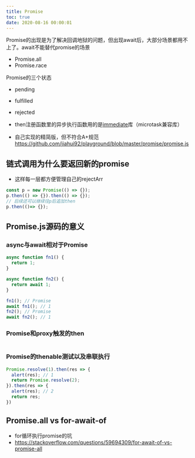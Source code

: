 ```yaml
---
title: Promise
toc: true
date: 2020-08-16 00:00:01
---
```


Promise的出现是为了解决回调地狱的问题，但出现await后，大部分场景都用不上了。await不能替代promise的场景
* Promise.all
* Promise.race


Promise的三个状态
* pending
* fulfilled
* rejected



* then注册函数里的异步执行函数用的是[immediate](https://juejin.im/post/5a30193051882503dc53af3c)库（microtask兼容库）
* 自己实现的精简版，但不符合A+规范
https://github.com/jiahui92/playground/blob/master/promise/promise.js


## 链式调用为什么要返回新的promise
* 这样每一层都方便管理自己的rejectArr
```js
const p = new Promise(() => {});
p.then(() => {}).then(() => {});
// 后续还可以继续往p后追加then
p.then(()=> {});
```

## Promise.js源码的意义
### async与await相对于Promise
```js
async function fn1() {
  return 1;
}

async function fn2() {
  return await 1;
}

fn1(); // Promise
await fn1(); // 1
fn2(); // Promise
await fn2(); // 1
```

### Promise和proxy触发的then
```js
```

### Promise的thenable测试以及串联执行
```js
Promise.resolve(1).then(res => {
  alert(res); // 1
  return Promise.resolve(2);
}).then(res => {
  alert(res); // 2
  return res;
})
```


## Promise.all vs for-await-of
* for循环执行promise的坑
* https://stackoverflow.com/questions/59694309/for-await-of-vs-promise-all

